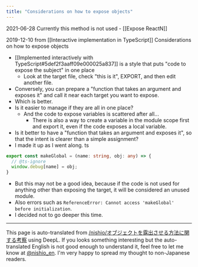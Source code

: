 ```yaml
---
title: "Considerations on how to expose objects"
---
```


2021-06-28 Currently this method is not used
    - [[Expose ReactN]]

2019-12-10
from  [[Interactive implementation in TypeScript]]
Considerations on how to expose objects
- [[Implemented interactively with TypeScript#5def2f3aaff09e000025a837]] is a style that puts "code to expose the subject" in one place
    - Look at the target file, check "this is it", EXPORT, and then edit another file.
- Conversely, you can prepare a "function that takes an argument and exposes it" and call it near each target you want to expose.
- Which is better.
- Is it easier to manage if they are all in one place?
    - And the code to expose variables is scattered after all...
        - There is also a way to create a variable in the module scope first and export it, even if the code exposes a local variable.
- Is it better to have a "function that takes an argument and exposes it", so that the intent is clearer than a simple assignment?
- I made it up as I went along.
ts

```typescript
export const makeGlobal = (name: string, obj: any) => {
  // @ts-ignore
  window.debug[name] = obj;
}
```

- But this may not be a good idea, because if the code is not used for anything other than exposing the target, it will be considered an unused module.
- Also errors such as `ReferenceError: Cannot access 'makeGlobal' before initialization`.
- I decided not to go deeper this time.

---
This page is auto-translated from [/nishio/オブジェクトを露出させる方法に関する考察](https://scrapbox.io/nishio/オブジェクトを露出させる方法に関する考察) using DeepL. If you looks something interesting but the auto-translated English is not good enough to understand it, feel free to let me know at [@nishio_en](https://twitter.com/nishio_en). I'm very happy to spread my thought to non-Japanese readers.